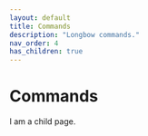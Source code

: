 ```yaml
---
layout: default
title: Commands
description: "Longbow commands."
nav_order: 4
has_children: true
---
```


# Commands

I am a child page.
